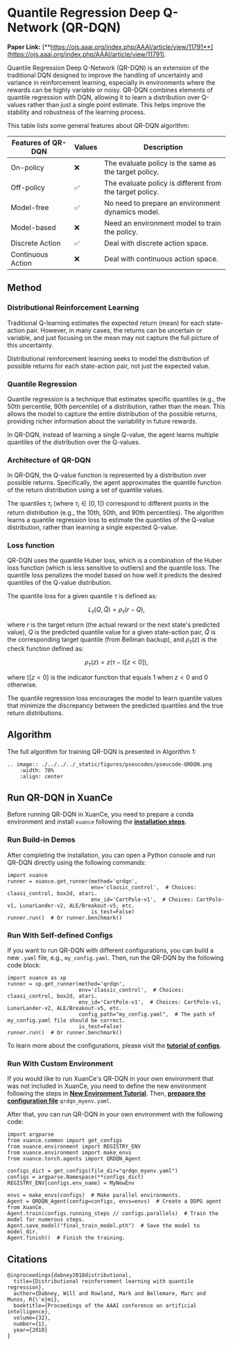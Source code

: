 # Quantile Regression Deep Q-Network (QR-DQN)

**Paper Link:** [**https://ojs.aaai.org/index.php/AAAI/article/view/11791**](https://ojs.aaai.org/index.php/AAAI/article/view/11791).

Quantile Regression Deep Q-Network (QR-DQN) is an extension of the traditional DQN 
designed to improve the handling of uncertainty and variance in reinforcement learning, 
especially in environments where the rewards can be highly variable or noisy. 
QR-DQN combines elements of quantile regression with DQN, 
allowing it to learn a distribution over Q-values rather than just a single point estimate. 
This helps improve the stability and robustness of the learning process.

This table lists some general features about QR-DQN algorithm:

| Features of QR-DQN | Values | Description                                              |
|--------------------|--------|----------------------------------------------------------|
| On-policy          | ❌      | The evaluate policy is the same as the target policy.    |
| Off-policy         | ✅      | The evaluate policy is different from the target policy. | 
| Model-free         | ✅      | No need to prepare an environment dynamics model.        | 
| Model-based        | ❌      | Need an environment model to train the policy.           | 
| Discrete Action    | ✅      | Deal with discrete action space.                         |   
| Continuous Action  | ❌      | Deal with continuous action space.                       |

## Method

### Distributional Reinforcement Learning

Traditional Q-learning estimates the expected return (mean) for each state-action pair. 
However, in many cases, the returns can be uncertain or variable, 
and just focusing on the mean may not capture the full picture of this uncertainty.

Distributional reinforcement learning seeks to model the distribution of possible returns for each state-action pair, 
not just the expected value.

### Quantile Regression

Quantile regression is a technique that estimates specific quantiles 
(e.g., the 50th percentile, 90th percentile) of a distribution, rather than the mean. 
This allows the model to capture the entire distribution of the possible returns, 
providing richer information about the variability in future rewards.

In QR-DQN, instead of learning a single Q-value, 
the agent learns multiple quantiles of the distribution over the Q-values.

### Architecture of QR-DQN

In QR-DQN, the Q-value function is represented by a distribution over possible returns. 
Specifically, the agent approximates the quantile function of the return distribution using a set of quantile values.

The quantiles $\tau_i$ (where $\tau_i \in [0, 1]$) correspond to different points in the return distribution 
(e.g., the 10th, 50th, and 90th percentiles). 
The algorithm learns a quantile regression loss to estimate the quantiles of the Q-value distribution, 
rather than learning a single expected Q-value.

### Loss function

QR-DQN uses the quantile Huber loss, 
which is a combination of the Huber loss function (which is less sensitive to outliers) and the quantile loss. 
The quantile loss penalizes the model based on how well it predicts the desired quantiles of the Q-value distribution.

The quantile loss for a given quantile $\tau$ is defined as:

$$
L_{\tau}(Q, \hat{Q}) = \rho_{\tau}(r - Q),
$$

where $r$ is the target return (the actual reward or the next state's predicted value), 
$Q$ is the predicted quantile value for a given state-action pair,
$\hat{Q}$ is the corresponding target quantile (from Bellman backup), 
and $\rho_{\tau}(z)$ is the check function defined as:

$$
\rho_{\tau}(z) = z(\tau - \mathbb{I}[z<0]),
$$

where $\mathbb{I}[z<0]$ is the indicator function that equals 1 when $z < 0$ and 0 otherwise.

The quantile regression loss encourages the model to learn quantile values 
that minimize the discrepancy between the predicted quantiles and the true return distributions.

## Algorithm

The full algorithm for training QR-DQN is presented in Algorithm 1:

```{eval-rst}
.. image:: ./../../../_static/figures/pseucodes/pseucode-QRDQN.png
    :width: 70%
    :align: center
```

## Run QR-DQN in XuanCe

Before running QR-DQN in XuanCe, you need to prepare a conda environment and install ``xuance`` following 
the [**installation steps**](./../../usage/installation.rst#install-xuance).

### Run Build-in Demos

After completing the installation, you can open a Python console and run QR-DQN directly using the following commands:

```python3
import xuance
runner = xuance.get_runner(method='qrdqn',
                           env='classic_control',  # Choices: claasi_control, box2d, atari.
                           env_id='CartPole-v1',  # Choices: CartPole-v1, LunarLander-v2, ALE/Breakout-v5, etc.
                           is_test=False)
runner.run()  # Or runner.benchmark()
```

### Run With Self-defined Configs

If you want to run QR-DQN with different configurations, you can build a new ``.yaml`` file, e.g., ``my_config.yaml``.
Then, run the QR-DQN by the following code block:

```python3
import xuance as xp
runner = xp.get_runner(method='qrdqn',
                       env='classic_control',  # Choices: claasi_control, box2d, atari.
                       env_id='CartPole-v1',  # Choices: CartPole-v1, LunarLander-v2, ALE/Breakout-v5, etc.
                       config_path="my_config.yaml",  # The path of my_config.yaml file should be correct.
                       is_test=False)
runner.run()  # Or runner.benchmark()
```

To learn more about the configurations, please visit the 
[**tutorial of configs**](./../../api/configs/configuration_examples.rst).

### Run With Custom Environment

If you would like to run XuanCe's QR-DQN in your own environment that was not included in XuanCe, 
you need to define the new environment following the steps in 
[**New Environment Tutorial**](./../../usage/custom_env/custom_drl_env.rst).
Then, [**prepapre the configuration file**](./../../usage/custom_env/custom_drl_env.rst#step-2-create-the-config-file-and-read-the-configurations) 
 ``qrdqn_myenv.yaml``.

After that, you can run QR-DQN in your own environment with the following code:

```python3
import argparse
from xuance.common import get_configs
from xuance.environment import REGISTRY_ENV
from xuance.environment import make_envs
from xuance.torch.agents import QRDQN_Agent

configs_dict = get_configs(file_dir="qrdqn_myenv.yaml")
configs = argparse.Namespace(**configs_dict)
REGISTRY_ENV[configs.env_name] = MyNewEnv

envs = make_envs(configs)  # Make parallel environments.
Agent = QRDQN_Agent(config=configs, envs=envs)  # Create a DDPG agent from XuanCe.
Agent.train(configs.running_steps // configs.parallels)  # Train the model for numerous steps.
Agent.save_model("final_train_model.pth")  # Save the model to model_dir.
Agent.finish()  # Finish the training.
```

## Citations

```{code-block} bash
@inproceedings{dabney2018distributional,
  title={Distributional reinforcement learning with quantile regression},
  author={Dabney, Will and Rowland, Mark and Bellemare, Marc and Munos, R{\'e}mi},
  booktitle={Proceedings of the AAAI conference on artificial intelligence},
  volume={32},
  number={1},
  year={2018}
}
```
